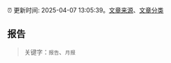 :alarm_clock: 更新时间: 2025-04-07 13:05:39。[文章来源](/README.md)、[文章分类](/TAGS.md)

## 报告


> 关键字：`报告`、`月报`




